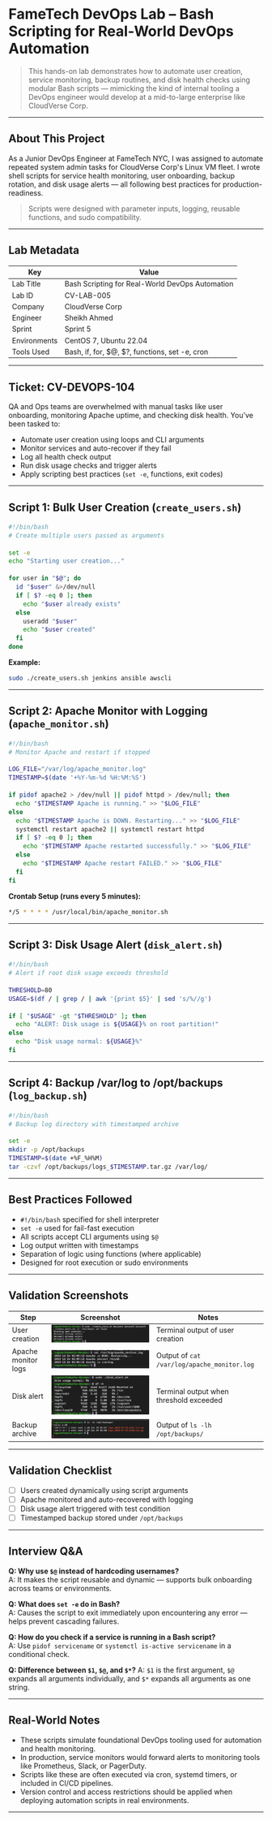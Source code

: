 # FameTech DevOps Lab – Bash Scripting for Real-World DevOps Automation

> This hands-on lab demonstrates how to automate user creation, service monitoring, backup routines, and disk health checks using modular Bash scripts — mimicking the kind of internal tooling a DevOps engineer would develop at a mid-to-large enterprise like CloudVerse Corp.

---

## About This Project

As a Junior DevOps Engineer at FameTech NYC, I was assigned to automate repeated system admin tasks for CloudVerse Corp's Linux VM fleet. I wrote shell scripts for service health monitoring, user onboarding, backup rotation, and disk usage alerts — all following best practices for production-readiness.

> Scripts were designed with parameter inputs, logging, reusable functions, and sudo compatibility.

---

## Lab Metadata

| Key          | Value                                           |
| ------------ | ----------------------------------------------- |
| Lab Title    | Bash Scripting for Real-World DevOps Automation |
| Lab ID       | CV-LAB-005                                      |
| Company      | CloudVerse Corp                                 |
| Engineer     | Sheikh Ahmed                                    |
| Sprint       | Sprint 5                                        |
| Environments | CentOS 7, Ubuntu 22.04                          |
| Tools Used   | Bash, if, for, $@, $?, functions, set -e, cron  |

---

## Ticket: CV-DEVOPS-104

QA and Ops teams are overwhelmed with manual tasks like user onboarding, monitoring Apache uptime, and checking disk health. You’ve been tasked to:

- Automate user creation using loops and CLI arguments
- Monitor services and auto-recover if they fail
- Log all health check output
- Run disk usage checks and trigger alerts
- Apply scripting best practices (`set -e`, functions, exit codes)

---

## Script 1: Bulk User Creation (`create_users.sh`)

```bash
#!/bin/bash
# Create multiple users passed as arguments

set -e
echo "Starting user creation..."

for user in "$@"; do
  id "$user" &>/dev/null
  if [ $? -eq 0 ]; then
    echo "$user already exists"
  else
    useradd "$user"
    echo "$user created"
  fi
done
```

**Example:**

```bash
sudo ./create_users.sh jenkins ansible awscli
```

---

## Script 2: Apache Monitor with Logging (`apache_monitor.sh`)

```bash
#!/bin/bash
# Monitor Apache and restart if stopped

LOG_FILE="/var/log/apache_monitor.log"
TIMESTAMP=$(date '+%Y-%m-%d %H:%M:%S')

if pidof apache2 > /dev/null || pidof httpd > /dev/null; then
  echo "$TIMESTAMP Apache is running." >> "$LOG_FILE"
else
  echo "$TIMESTAMP Apache is DOWN. Restarting..." >> "$LOG_FILE"
  systemctl restart apache2 || systemctl restart httpd
  if [ $? -eq 0 ]; then
    echo "$TIMESTAMP Apache restarted successfully." >> "$LOG_FILE"
  else
    echo "$TIMESTAMP Apache restart FAILED." >> "$LOG_FILE"
  fi
fi
```

**Crontab Setup (runs every 5 minutes):**

```bash
*/5 * * * * /usr/local/bin/apache_monitor.sh
```

---

## Script 3: Disk Usage Alert (`disk_alert.sh`)

```bash
#!/bin/bash
# Alert if root disk usage exceeds threshold

THRESHOLD=80
USAGE=$(df / | grep / | awk '{print $5}' | sed 's/%//g')

if [ "$USAGE" -gt "$THRESHOLD" ]; then
  echo "ALERT: Disk usage is ${USAGE}% on root partition!"
else
  echo "Disk usage normal: ${USAGE}%"
fi
```

---

## Script 4: Backup /var/log to /opt/backups (`log_backup.sh`)

```bash
#!/bin/bash
# Backup log directory with timestamped archive

set -e
mkdir -p /opt/backups
TIMESTAMP=$(date +%F_%H%M)
tar -czvf /opt/backups/logs_$TIMESTAMP.tar.gz /var/log/
```

---

## Best Practices Followed

- `#!/bin/bash` specified for shell interpreter
- `set -e` used for fail-fast execution
- All scripts accept CLI arguments using `$@`
- Log output written with timestamps
- Separation of logic using functions (where applicable)
- Designed for root execution or sudo environments

---

## Validation Screenshots

| Step                | Screenshot                                | Notes                                       |
| ------------------- | ----------------------------------------- | ------------------------------------------- |
| User creation       | ![User](screenshots/user-create.png)      | Terminal output of user creation            |
| Apache monitor logs | ![logs](screenshots/monitor_log.png)      | Output of `cat /var/log/apache_monitor.log` |
| Disk alert          | ![disk](screenshots/disk_alert.png)       | Terminal output when threshold exceeded     |
| Backup archive      | ![backup](screenshots/backup-archive.png) | Output of `ls -lh /opt/backups/`            |

---

## Validation Checklist

- [ ] Users created dynamically using script arguments
- [ ] Apache monitored and auto-recovered with logging
- [ ] Disk usage alert triggered with test condition
- [ ] Timestamped backup stored under `/opt/backups`

---

## Interview Q\&A

**Q: Why use `$@` instead of hardcoding usernames?**  
A: It makes the script reusable and dynamic — supports bulk onboarding across teams or environments.

**Q: What does `set -e` do in Bash?**  
A: Causes the script to exit immediately upon encountering any error — helps prevent cascading failures.

**Q: How do you check if a service is running in a Bash script?**  
A: Use `pidof servicename` or `systemctl is-active servicename` in a conditional check.

**Q: Difference between `$1`, `$@`, and `$*`?**
A: `$1` is the first argument, `$@` expands all arguments individually, and `$*` expands all arguments as one string.

---

## Real-World Notes

- These scripts simulate foundational DevOps tooling used for automation and health monitoring.
- In production, service monitors would forward alerts to monitoring tools like Prometheus, Slack, or PagerDuty.
- Scripts like these are often executed via cron, systemd timers, or included in CI/CD pipelines.
- Version control and access restrictions should be applied when deploying automation scripts in real environments.

---
